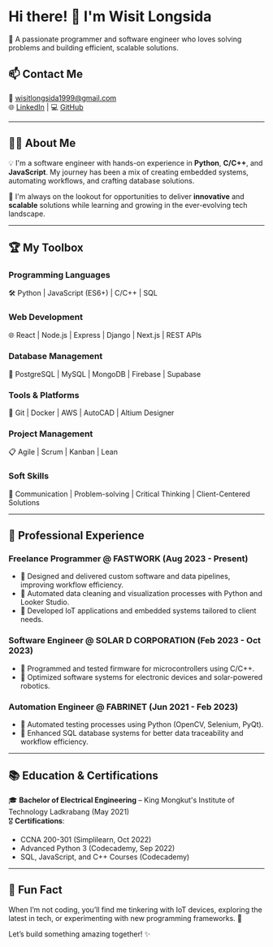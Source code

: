 # Hi there! 👋 I'm **Wisit Longsida**  
🚀 A passionate programmer and software engineer who loves solving problems and building efficient, scalable solutions.  

## 📫 Contact Me  
📧 [wisitlongsida1999@gmail.com](mailto:wisitlongsida1999@gmail.com)  
🌐 [LinkedIn](https://linkedin.com/in/wisit-longsida) | 💻 [GitHub](https://github.com/wisitlongsida1999)  

---

## 🧑‍💻 About Me  
💡 I'm a software engineer with hands-on experience in **Python**, **C/C++**, and **JavaScript**. My journey has been a mix of creating embedded systems, automating workflows, and crafting database solutions.  

🎯 I'm always on the lookout for opportunities to deliver **innovative** and **scalable** solutions while learning and growing in the ever-evolving tech landscape.  

---

## 🏆 My Toolbox  
### **Programming Languages**  
🛠️ Python | JavaScript (ES6+) | C/C++ | SQL  

### **Web Development**  
🌐 React | Node.js | Express | Django | Next.js | REST APIs  

### **Database Management**  
📂 PostgreSQL | MySQL | MongoDB | Firebase | Supabase  

### **Tools & Platforms**  
🔧 Git | Docker | AWS | AutoCAD | Altium Designer  

### **Project Management**  
📋 Agile | Scrum | Kanban | Lean  

### **Soft Skills**  
🤝 Communication | Problem-solving | Critical Thinking | Client-Centered Solutions  

---

## 💼 Professional Experience  
### **Freelance Programmer @ FASTWORK** (Aug 2023 - Present)  
- 🔹 Designed and delivered custom software and data pipelines, improving workflow efficiency.  
- 🔹 Automated data cleaning and visualization processes with Python and Looker Studio.  
- 🔹 Developed IoT applications and embedded systems tailored to client needs.  

### **Software Engineer @ SOLAR D CORPORATION** (Feb 2023 - Oct 2023)  
- 🔹 Programmed and tested firmware for microcontrollers using C/C++.  
- 🔹 Optimized software systems for electronic devices and solar-powered robotics.  

### **Automation Engineer @ FABRINET** (Jun 2021 - Feb 2023)  
- 🔹 Automated testing processes using Python (OpenCV, Selenium, PyQt).  
- 🔹 Enhanced SQL database systems for better data traceability and workflow efficiency.  

---

## 📚 Education & Certifications  
🎓 **Bachelor of Electrical Engineering** – King Mongkut's Institute of Technology Ladkrabang (May 2021)  
🎖️ **Certifications**:  
- CCNA 200-301 (Simplilearn, Oct 2022)  
- Advanced Python 3 (Codecademy, Sep 2022)  
- SQL, JavaScript, and C++ Courses (Codecademy)  

---

## 🚀 Fun Fact  
When I’m not coding, you’ll find me tinkering with IoT devices, exploring the latest in tech, or experimenting with new programming frameworks. 🌟  

Let’s build something amazing together! ✨  
